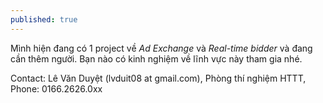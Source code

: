 ```yaml
---
published: true
---
```



Mình hiện đang có 1 project về _Ad Exchange_ và _Real-time bidder_ và đang cần thêm người. Bạn nào có kinh nghiệm về lĩnh vực này tham gia nhé.

Contact: Lê Văn Duyệt (lvduit08 at gmail.com), Phòng thí nghiệm HTTT, Phone: 0166.2626.0xx
